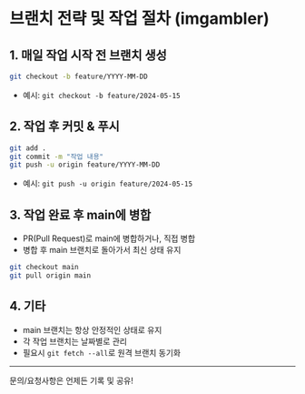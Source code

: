 # 브랜치 전략 및 작업 절차 (imgambler)

## 1. 매일 작업 시작 전 브랜치 생성
```bash
git checkout -b feature/YYYY-MM-DD
```
- 예시: `git checkout -b feature/2024-05-15`

## 2. 작업 후 커밋 & 푸시
```bash
git add .
git commit -m "작업 내용"
git push -u origin feature/YYYY-MM-DD
```
- 예시: `git push -u origin feature/2024-05-15`

## 3. 작업 완료 후 main에 병합
- PR(Pull Request)로 main에 병합하거나, 직접 병합
- 병합 후 main 브랜치로 돌아가서 최신 상태 유지
```bash
git checkout main
git pull origin main
```

## 4. 기타
- main 브랜치는 항상 안정적인 상태로 유지
- 각 작업 브랜치는 날짜별로 관리
- 필요시 `git fetch --all`로 원격 브랜치 동기화

---

문의/요청사항은 언제든 기록 및 공유! 